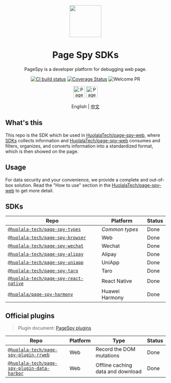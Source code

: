 [page-spy-web]: https://github.com/HuolalaTech/page-spy-web.git 'page-spy-web'
[ci-build-image]: https://img.shields.io/github/actions/workflow/status/HuolalaTech/page-spy/coveralls.yml?logo=github&label=build
[ci-build-url]: https://github.com/HuolalaTech/page-spy/actions/workflows/coveralls.yml
[coveralls-image]: https://img.shields.io/coverallsCoverage/github/HuolalaTech/page-spy?label=coverage&logo=coveralls
[coveralls-url]: https://coveralls.io/github/HuolalaTech/page-spy?branch=main
[welcome-pr]: https://img.shields.io/badge/PRs-welcome-green

<div align="center">
  <img src="./logo.svg" height="100" />

  <h1>Page Spy SDKs</h1>
  <p>PageSpy is a developer platform for debugging web page.</p>

[![CI build status][ci-build-image]][ci-build-url]
[![Coverage Status][coveralls-image]][coveralls-url]
![Welcome PR][welcome-pr]

<a href="https://www.producthunt.com/posts/pagespy?utm_source=badge-featured&utm_medium=badge&utm_souce=badge-pagespy" target="_blank"><img src="https://api.producthunt.com/widgets/embed-image/v1/featured.svg?post_id=429852&theme=light" alt="PageSpy - Remote&#0032;debugging&#0032;as&#0032;seamless&#0032;as&#0032;local&#0032;debugging&#0046; | Product Hunt" height="36" /></a> <a href="https://news.ycombinator.com/item?id=38679798" target="_blank"><img src="https://hackernews-badge.vercel.app/api?id=38679798" alt="PageSpy - Remote&#0032;debugging&#0032;as&#0032;seamless&#0032;as&#0032;local&#0032;debugging&#0046; | Hacker News" height="36" /></a>

English | [中文](./README_ZH.md)

</div>

## What's this

This repo is the SDK which be used in [HuolalaTech/page-spy-web][page-spy-web], where [SDKs](./packages) collects information and [HuolalaTech/page-spy-web][page-spy-web] consumes and filters, organizes, and converts information into a standardized format, which is then showed on the page.

## Usage

For data security and your convenience, we provide a complete and out-of-box solution. Read the "How to use" section in the [HuolalaTech/page-spy-web][page-spy-web]
to get more detail.

## SDKs

| Repo                                                                                               | Platform       | Status |
| -------------------------------------------------------------------------------------------------- | -------------- | ------ |
| [`@huolala-tech/page-spy-types`](./packages/page-spy-types/)                                       | _Common types_ | Done   |
| [`@huolala-tech/page-spy-browser`](./packages/page-spy-browser/)                                   | Web            | Done   |
| [`@huolala-tech/page-spy-wechat`](./packages/page-spy-wechat/)                                     | Wechat         | Done   |
| [`@huolala-tech/page-spy-alipay`](./packages/page-spy-alipay/)                                     | Alipay         | Done   |
| [`@huolala-tech/page-spy-uniapp`](./packages/page-spy-uniapp/)                                     | UniApp         | Done   |
| [`@huolala-tech/page-spy-taro`](./packages/page-spy-taro/)                                         | Taro           | Done   |
| [`@huolala-tech/page-spy-react-native`](./packages/page-spy-react-native/)                         | React Native   | Done   |
| [`@huolala/page-spy-harmony`](https://ohpm.openharmony.cn/#/cn/detail/@huolala%2Fpage-spy-harmony) | Huawei Harmony | Done   |

## Official plugins

> Plugin document: [PageSpy plugins](./docs/plugin.md)

| Repo                                                                                   | Platform | Type                              | Status |
| -------------------------------------------------------------------------------------- | -------- | --------------------------------- | ------ |
| [`@huolala-tech/page-spy-plugin-rrweb`](./packages/page-spy-plugin-rrweb/)             | Web      | Record the DOM mutations          | Done   |
| [`@huolala-tech/page-spy-plugin-data-harbor`](./packages/page-spy-plugin-data-harbor/) | Web      | Offline caching data and download | Done   |
